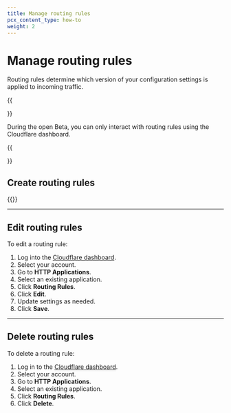 ```yaml
---
title: Manage routing rules
pcx_content_type: how-to
weight: 2
---
```


# Manage routing rules

Routing rules determine which version of your configuration settings is applied to incoming traffic.

{{<Aside type="note">}}

During the open Beta, you can only interact with routing rules using the Cloudflare dashboard.

{{</Aside>}}

## Create routing rules

{{<render file="_create-routing-rule.md">}}

---

## Edit routing rules

To edit a routing rule:

1. Log into the [Cloudflare dashboard](https://dash.cloudflare.com/login).
2. Select your account.
3. Go to **HTTP Applications**.
4. Select an existing application.
5. Click **Routing Rules**.
6. Click **Edit**.
7. Update settings as needed.
8. Click **Save**.

---

## Delete routing rules

To delete a routing rule:

1. Log in to the [Cloudflare dashboard](https://dash.cloudflare.com/login).
2. Select your account.
3. Go to **HTTP Applications**.
4. Select an existing application.
5. Click **Routing Rules**.
6. Click **Delete**.